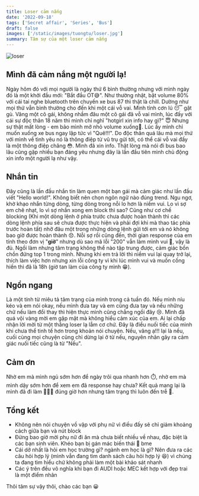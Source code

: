 ```yaml
---
title: Loser cảm nắng
date: '2022-09-18'
tags: ['Secret affair', 'Series', 'Bus']
draft: false
images: ['/static/images/tuongtu/loser.jpg']
summary: Tâm sự của một loser cảm nắng
---
```


![loser](/static/images/tuongtu/loser.jpg)

## Mình đã cảm nắng một người lạ!

Ngày hôm đó với mọi người là ngày thứ 6 bình thường nhưng với mình ngày đó là một khởi đầu mới: "Bắt đầu OT😅". Như thường nhật, bật volume 80% với cái tai nghe bluetooth trên chuyến xe bus 87 thì thật là chill. Dường như mọi thứ vẫn bình thường cho đến khi một cái vỗ vai. Mình tỉnh cơn lú 😴 gật gù. Vâng một cô gái, không nhầm đâu một cô gái đã vỗ vai mình, lúc đấy với cái sự độc thân 18 năm thì mình chỉ nghĩ "hotgirl xin info hay gì?" 😇 Nhưng sự thật mất lòng - em bảo mình mở nhỏ volume xuống🥲. Lúc ấy mình chỉ muốn xuống xe bus ngay lập tức vì "Quê!!!". Do độc thân quá lâu mà mọi thứ với mình về tình yêu nó là thông điệp từ vũ trụ gửi tới, có thể cái vỗ vai đấy là một thông điệp chăng 😳. Mình đã xin info. Thật lòng mà nói đi bus bao lâu cũng gặp nhiều bạn đáng yêu nhưng đây là lần đầu tiên mình chủ động xin info một người lạ như vậy.

## Nhắn tin

Đây cũng là lần đầu nhắn tin làm quen một bạn gái mà cảm giác như lần đầu viết "Hello world!". Không biết nên chọn ngôn ngữ nào đúng trend. Ngu ngơ, khờ khạo nhắn từng dòng, từng dòng trong nỗi lo hơn là niềm vui. Lo vì sợ em chê nhạt, lo vì sợ nhắn xong em block thì sao? Cũng như cơ chế blocking (Khi một dòng lệnh ở phía trước chưa được hoàn thành thì các dòng lệnh phía sau sẽ chưa được thực hiện và phải đợi khi mà thao tác phía trước hoàn tất) nhỡ đâu một trong những dòng lệnh gửi tới em và nó không bao giờ được hoàn thành 😞. Nỗi sợ rồi cũng đến, thời gian response của em tính theo đơn vị "**giờ**" nhưng dù sao mã lỗi "200" vẫn làm mình vui 🥳, vậy là đủ. Ngồi làm nhưng tâm trạng không thể nào tập trung được, cảm giác bồn chồn đứng top 1 trong mình. Nhưng khi em trả lời thì niềm vui lại quay trở lại, thích làm việc hơn nhưng xin lỗi công ty vì khi lúc mình vui và muốn cống hiến thì đã là 18h (giờ tan làm của công ty mình 😁).

## Ngổn ngang

Là một tính từ miêu tả tâm trạng của mình trong cả tuần đó. Nếu mình níu kéo và em nói okay, nếu mình đưa tay và em cũng đưa tay và nếu những chữ nếu làm đổi thay thì hiện thực mình cũng chẳng ngồi đây 😢. Mình đã quá vội vàng mời em gặp mặt mà không hiểu cảm xúc của em. Ai lại chấp nhận lời mời từ một thằng loser lạ lẫm cơ chứ. Đây là điều nuối tiếc của mình khi chưa thể tinh tế hơn trong khoản nói chuyện. Nếu, vâng ạ!!! lại là nếu, cuối cùng mọi chuyện cũng chỉ dừng lại ở từ nếu, nguyên nhân gây ra cảm giác nuối tiếc cũng là từ "Nếu".

## Cảm ơn

Nhờ em mà mình ngủ sớm hơn để ngày trôi qua nhanh hơn ⏱️, nhờ em mà mình dậy sớm hơn để xem em đã response hay chưa? Kết quả mang lại là mình đã đi làm 🚴🏾‍♀️ đúng giờ hơn nhưng tâm trạng thì luôn đến trễ 🥺.

## Tổng kết

- Không nên nói chuyện vồ vập với phụ nữ vì điều đấy sẽ chỉ giảm khoảng cách giữa bạn và nút block
- Đừng bao giờ mời phụ nữ đi ăn mà chưa biết nhiều về nhau, đặc biệt là các bạn sinh viên. Khéo bạn bị gán mác biến thái 🥸 bme
- Cái dở nhất là hỏi em học trường gì? ngành em học là gì? Nên đưa ra các câu hỏi hợp lý (mình vẫn đang tìm danh sách câu hỏi hợp lý 😆) vì chúng ta đang tìm hiểu chứ không phải làm một bài khảo sát nhanh
- Các ý trên đều vô nghĩa khi bạn đi AUDI hoặc MEC kết hợp với đẹp trai là một điểm nhân

Thôi tâm sự vậy thôi, chào các bạn 😀
